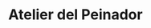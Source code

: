 ---
title: "Atelier del Peinador"
url: /general-roca/atelier-del-peinador/
shop: suministros de peluquería
---